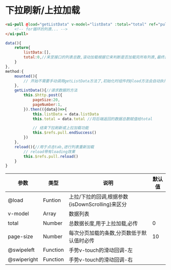 # 下拉刷新/上拉加载

```html
<ui-pull @load="getListData" v-model="listData" :total="total" ref="pull">
    <!-- for循环的列表... -->
</ui-pull>
```

```js
data(){
    return{
        listData:[],
        total:0,//来至接口的列表总数,滚动加载根据它来判断是否加载完所有列表,最终显示 END 标示
    }
},
method:{
    mounted(){
        // 开始不需要手动调用getListData方法了,初始化时组件的@load方法会自动执行
    },
    getListData(){//请求数据的方法
        this.$http.post({
            pageSize:20,
            pageNumber:1,
        }).then(({data})=>{
            this.listData = data.listData
            this.total = data.total //将后端返回的数据总数赋值给total

            // 结束下拉刷新或上拉加载功能
            this.$refs.pull.endSuccess()
        })
    },
    reload(){//用于点击tab,进行列表重新加载
        // reload带有loading效果
        this.$refs.pull.reload()
    }
}
```

参数        |      类型       |      说明                                               | 默认值
------------|-----------------|---------------------------------------------------------|---------
@load       |    Funtion      |   上拉/下拉的回调,根据参数{isDownScrolling}来区分       |
v-model     |    Array        |   数据列表                                              |
total       |    Number       |   总数据长度,用于上拉加载,必传                          |   0
page-size   |    Number       |   每次分页加载的条数,分页数低于默认值时必传             |  10
@swipeleft  |    Function     |   手势v-touch的滑动回调-左                              |  
@swiperight |    Function     |   手势v-touch的滑动回调-右                              |  
